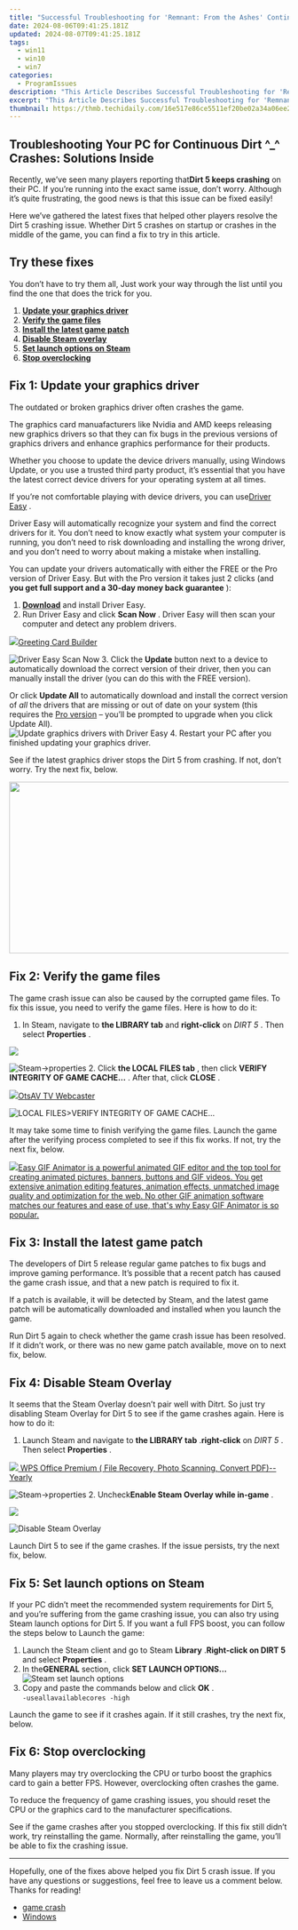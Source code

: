 ```yaml
---
title: "Successful Troubleshooting for 'Remnant: From the Ashes' Continuous Crashes"
date: 2024-08-06T09:41:25.181Z
updated: 2024-08-07T09:41:25.181Z
tags:
  - win11
  - win10
  - win7
categories:
  - ProgramIssues
description: "This Article Describes Successful Troubleshooting for 'Remnant: From the Ashes' Continuous Crashes"
excerpt: "This Article Describes Successful Troubleshooting for 'Remnant: From the Ashes' Continuous Crashes"
thumbnail: https://thmb.techidaily.com/16e517e86ce5511ef20be02a34a06ee211f62f0d8653c2cec4d55484854e4b69.jpg
---
```


## Troubleshooting Your PC for Continuous Dirt ^_^ Crashes: Solutions Inside

Recently, we’ve seen many players reporting that**Dirt 5 keeps crashing** on their PC. If you’re running into the exact same issue, don’t worry. Although it’s quite frustrating, the good news is that this issue can be fixed easily!

 Here we’ve gathered the latest fixes that helped other players resolve the Dirt 5 crashing issue. Whether Dirt 5 crashes on startup or crashes in the middle of the game, you can find a fix to try in this article.

## Try these fixes

 You don’t have to try them all, Just work your way through the list until you find the one that does the trick for you.

1. **[Update your graphics driver](https://tools.techidaily.com/drivereasy/download/)**
2. **[Verify the game files](https://tools.techidaily.com/drivereasy/download/)**
3. **[Install the latest game patch](https://tools.techidaily.com/drivereasy/download/)**
4. **[Disable Steam overlay](https://tools.techidaily.com/drivereasy/download/)**
5. **[Set launch options on Steam](https://tools.techidaily.com/drivereasy/download/)**
6. **[Stop overclocking](https://tools.techidaily.com/drivereasy/download/)**

## Fix 1: Update your graphics driver

The outdated or broken graphics driver often crashes the game.

 The graphics card manuafacturers like Nvidia and AMD keeps releasing new graphics drivers so that they can fix bugs in the previous versions of graphics drivers and enhance graphics performance for their products.

 Whether you choose to update the device drivers manually, using Windows Update, or you use a trusted third party product, it’s essential that you have the latest correct device drivers for your operating system at all times.

 If you’re not comfortable playing with device drivers, you can use[Driver Easy](https://tools.techidaily.com/drivereasy/download/) .

 Driver Easy will automatically recognize your system and find the correct drivers for it. You don’t need to know exactly what system your computer is running, you don’t need to risk downloading and installing the wrong driver, and you don’t need to worry about making a mistake when installing.

 You can update your drivers automatically with either the FREE or the Pro version of Driver Easy. But with the Pro version it takes just 2 clicks (and **you get full support and a 30-day money back guarantee** ):

1. [**Download**](https://tools.techidaily.com/drivereasy/download/) and install Driver Easy.
2. Run Driver Easy and click **Scan Now** . Driver Easy will then scan your computer and detect any problem drivers.  
<!-- affiliate ads begin -->
<a href="https://secure.2checkout.com/order/checkout.php?PRODS=2067133&QTY=1&AFFILIATE=108875&CART=1"><img src="https://www.pearlmountainsoft.com/n_img/product/gcb/banScrn.jpg" border="0">Greeting Card Builder</a>
<!-- affiliate ads end -->
![Driver Easy Scan Now](https://images.drivereasy.com/wp-content/uploads/2021/03/Driver-Easy-Scan-Now.jpg)
3. Click the **Update** button next to a device to automatically download the correct version of their driver, then you can manually install the driver (you can do this with the FREE version).  

 Or click **Update All**  to automatically download and install the correct version of _all_ the drivers that are missing or out of date on your system (this requires the [Pro version](https://tools.techidaily.com/drivereasy/download/) – you’ll be prompted to upgrade when you click Update All).  
![Update graphics drivers with Driver Easy](https://images.drivereasy.com/wp-content/uploads/2020/09/de-update-all-rtx-3080.jpg)
4. Restart your PC after you finished updating your graphics driver.

 See if the latest graphics driver stops the Dirt 5 from crashing. If not, don’t worry. Try the next fix, below.

<!-- affiliate ads begin -->
<a href="https://martinic.evyy.net/c/5597632/1422856/4482" target="_top" id="1422856"><img src="//a.impactradius-go.com/display-ad/4482-1422856" border="0" alt="" width="580" height="309"/></a>
<!-- affiliate ads end -->
## Fix 2: Verify the game files

 The game crash issue can also be caused by the corrupted game files. To fix this issue, you need to verify the game files. Here is how to do it:

1. In Steam, navigate to **the LIBRARY tab** and **right-click** on _DIRT 5_ . Then select **Properties** .  
<!-- affiliate ads begin -->
<a href="https://store.iobit.com/order/checkout.php?PRODS=1468905&QTY=1&AFFILIATE=108875&CART=1"><img src="https://secure.avangate.com/images/merchant/184260348236f9554fe9375772ff966e/ascscan_728x90.png" border="0"></a>
<!-- affiliate ads end -->
![Steam->properties](https://images.drivereasy.com/wp-content/uploads/2019/04/image-122.png)
2. Click **the LOCAL FILES tab** , then click **VERIFY INTEGRITY OF GAME CACHE…** . After that, click **CLOSE** .  
<!-- affiliate ads begin -->
<a href="https://otszone.ots7.com/order/checkout.php?PRODS=4713324&QTY=1&AFFILIATE=108875&CART=1"><img src="https://green.ots7.com/screenshots/OtsAV/OtsAVTV1.90-300x188.jpg" border="0">OtsAV TV Webcaster</a>
<!-- affiliate ads end -->
![LOCAL FILES>VERIFY INTEGRITY OF GAME CACHE...](https://images.drivereasy.com/wp-content/uploads/2019/04/image-120.png)

 It may take some time to finish verifying the game files. Launch the game after the verifying process completed to see if this fix works. If not, try the next fix, below.

<!-- affiliate ads begin -->
<a href="https://secure.2checkout.com/order/checkout.php?PRODS=174416&QTY=1&AFFILIATE=108875&CART=1"><img src="https://www.easygifanimator.net/images/gif-animator.png" border="0">Easy GIF Animator is a powerful animated GIF editor and the top tool for creating animated pictures, banners, buttons and GIF videos. You get extensive animation editing features, animation effects, unmatched image quality and optimization for the web. No other GIF animation software matches our features and ease of use, that's why Easy GIF Animator is so popular.</a>
<!-- affiliate ads end -->
## Fix 3: Install the latest game patch

 The developers of Dirt 5 release regular game patches to fix bugs and improve gaming performance. It’s possible that a recent patch has caused the game crash issue, and that a new patch is required to fix it.

 If a patch is available, it will be detected by Steam, and the latest game patch will be automatically downloaded and installed when you launch the game.

 Run Dirt 5 again to check whether the game crash issue has been resolved. If it didn’t work, or there was no new game patch available, move on to next fix, below.

## Fix 4: Disable Steam Overlay

 It seems that the Steam Overlay doesn’t pair well with Ditrt. So just try disabling Steam Overlay for Dirt 5 to see if the game crashes again. Here is how to do it:

1. Launch Steam and navigate to **the LIBRARY tab** .**right-click** on _DIRT 5_ . Then select **Properties** .  
<!-- affiliate ads begin -->
<a href="https://secure.2checkout.com/order/checkout.php?PRODS=38729081&QTY=1&AFFILIATE=108875&CART=1"><img src="https://website-prod.cache.wpscdn.com/img/wps-writer-free-word-processor-1x.3d9c80d.png" border="0">
WPS Office Premium ( File Recovery, Photo Scanning, Convert PDF)--Yearly</a>
<!-- affiliate ads end -->
![Steam->properties](https://images.drivereasy.com/wp-content/uploads/2019/04/image-122.png)
2. Uncheck**Enable Steam Overlay while in-game** .  
<!-- affiliate ads begin -->
<a href="https://secure.2checkout.com/order/checkout.php?PRODS=33729450&QTY=1&AFFILIATE=108875&CART=1"><img src="https://secure.avangate.com/images/merchant/7f687767ccf20fcea1c9dc4a5adc2326/Digisigner_banner_728_x_90_color_version.png" border="0"></a>
<!-- affiliate ads end -->
![Disable Steam Overlay](https://images.drivereasy.com/wp-content/uploads/2021/04/Disable-Steam-Overlay.jpg)

 Launch Dirt 5 to see if the game crashes. If the issue persists, try the next fix, below.

## Fix 5: Set launch options on Steam

 If your PC didn’t meet the recommended system requirements for Dirt 5, and you’re suffering from the game crashing issue, you can also try using Steam launch options for Dirt 5\. If you want a full FPS boost, you can follow the steps below to Launch the game:

1. Launch the Steam client and go to Steam **Library** .**Right-click on DIRT 5** and select **Properties** .
2. In the**GENERAL** section, click **SET LAUNCH OPTIONS…**  
![Steam set launch options](https://images.drivereasy.com/wp-content/uploads/2021/04/Modify-Steam-set-launch-options.jpg)
3. Copy and paste the commands below and click **OK** .  
`-useallavailablecores -high`

 Launch the game to see if it crashes again. If it still crashes, try the next fix, below.

## Fix 6: Stop overclocking

 Many players may try overclocking the CPU or turbo boost the graphics card to gain a better FPS. However, overclocking often crashes the game.

 To reduce the frequency of game crashing issues, you should reset the CPU or the graphics card to the manufacturer specifications.

 See if the game crashes after you stopped overclocking. If this fix still didn’t work, try reinstalling the game. Normally, after reinstalling the game, you’ll be able to fix the crashing issue.

---

 Hopefully, one of the fixes above helped you fix Dirt 5 crash issue. If you have any questions or suggestions, feel free to leave us a comment below. Thanks for reading!

* [game crash](https://tools.techidaily.com/drivereasy/download/)
* [Windows](https://tools.techidaily.com/drivereasy/download/)

<ins class="adsbygoogle"
     style="display:block"
     data-ad-format="autorelaxed"
     data-ad-client="ca-pub-7571918770474297"
     data-ad-slot="1223367746"></ins>



<ins class="adsbygoogle"
     style="display:block"
     data-ad-client="ca-pub-7571918770474297"
     data-ad-slot="8358498916"
     data-ad-format="auto"
     data-full-width-responsive="true"></ins>
